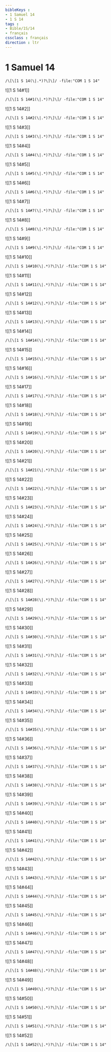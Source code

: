 ```yaml
---
bibleKeys : 
- 1 Samuel 14
- 1 S 14
tags : 
- Bible/1S/14
- français
cssclass : français
direction : ltr
---
```


# 1 Samuel 14

```query
/\[\[1 S 14(\|.*)?\]\]/ -file:"COM 1 S 14"
```



![[1 S 14#1]]

```query
/\[\[1 S 14#1(\|.*)?\]\]/ -file:"COM 1 S 14"
```

![[1 S 14#2]]

```query
/\[\[1 S 14#2(\|.*)?\]\]/ -file:"COM 1 S 14"
```

![[1 S 14#3]]

```query
/\[\[1 S 14#3(\|.*)?\]\]/ -file:"COM 1 S 14"
```

![[1 S 14#4]]

```query
/\[\[1 S 14#4(\|.*)?\]\]/ -file:"COM 1 S 14"
```

![[1 S 14#5]]

```query
/\[\[1 S 14#5(\|.*)?\]\]/ -file:"COM 1 S 14"
```

![[1 S 14#6]]

```query
/\[\[1 S 14#6(\|.*)?\]\]/ -file:"COM 1 S 14"
```

![[1 S 14#7]]

```query
/\[\[1 S 14#7(\|.*)?\]\]/ -file:"COM 1 S 14"
```

![[1 S 14#8]]

```query
/\[\[1 S 14#8(\|.*)?\]\]/ -file:"COM 1 S 14"
```

![[1 S 14#9]]

```query
/\[\[1 S 14#9(\|.*)?\]\]/ -file:"COM 1 S 14"
```

![[1 S 14#10]]

```query
/\[\[1 S 14#10(\|.*)?\]\]/ -file:"COM 1 S 14"
```

![[1 S 14#11]]

```query
/\[\[1 S 14#11(\|.*)?\]\]/ -file:"COM 1 S 14"
```

![[1 S 14#12]]

```query
/\[\[1 S 14#12(\|.*)?\]\]/ -file:"COM 1 S 14"
```

![[1 S 14#13]]

```query
/\[\[1 S 14#13(\|.*)?\]\]/ -file:"COM 1 S 14"
```

![[1 S 14#14]]

```query
/\[\[1 S 14#14(\|.*)?\]\]/ -file:"COM 1 S 14"
```

![[1 S 14#15]]

```query
/\[\[1 S 14#15(\|.*)?\]\]/ -file:"COM 1 S 14"
```

![[1 S 14#16]]

```query
/\[\[1 S 14#16(\|.*)?\]\]/ -file:"COM 1 S 14"
```

![[1 S 14#17]]

```query
/\[\[1 S 14#17(\|.*)?\]\]/ -file:"COM 1 S 14"
```

![[1 S 14#18]]

```query
/\[\[1 S 14#18(\|.*)?\]\]/ -file:"COM 1 S 14"
```

![[1 S 14#19]]

```query
/\[\[1 S 14#19(\|.*)?\]\]/ -file:"COM 1 S 14"
```

![[1 S 14#20]]

```query
/\[\[1 S 14#20(\|.*)?\]\]/ -file:"COM 1 S 14"
```

![[1 S 14#21]]

```query
/\[\[1 S 14#21(\|.*)?\]\]/ -file:"COM 1 S 14"
```

![[1 S 14#22]]

```query
/\[\[1 S 14#22(\|.*)?\]\]/ -file:"COM 1 S 14"
```

![[1 S 14#23]]

```query
/\[\[1 S 14#23(\|.*)?\]\]/ -file:"COM 1 S 14"
```

![[1 S 14#24]]

```query
/\[\[1 S 14#24(\|.*)?\]\]/ -file:"COM 1 S 14"
```

![[1 S 14#25]]

```query
/\[\[1 S 14#25(\|.*)?\]\]/ -file:"COM 1 S 14"
```

![[1 S 14#26]]

```query
/\[\[1 S 14#26(\|.*)?\]\]/ -file:"COM 1 S 14"
```

![[1 S 14#27]]

```query
/\[\[1 S 14#27(\|.*)?\]\]/ -file:"COM 1 S 14"
```

![[1 S 14#28]]

```query
/\[\[1 S 14#28(\|.*)?\]\]/ -file:"COM 1 S 14"
```

![[1 S 14#29]]

```query
/\[\[1 S 14#29(\|.*)?\]\]/ -file:"COM 1 S 14"
```

![[1 S 14#30]]

```query
/\[\[1 S 14#30(\|.*)?\]\]/ -file:"COM 1 S 14"
```

![[1 S 14#31]]

```query
/\[\[1 S 14#31(\|.*)?\]\]/ -file:"COM 1 S 14"
```

![[1 S 14#32]]

```query
/\[\[1 S 14#32(\|.*)?\]\]/ -file:"COM 1 S 14"
```

![[1 S 14#33]]

```query
/\[\[1 S 14#33(\|.*)?\]\]/ -file:"COM 1 S 14"
```

![[1 S 14#34]]

```query
/\[\[1 S 14#34(\|.*)?\]\]/ -file:"COM 1 S 14"
```

![[1 S 14#35]]

```query
/\[\[1 S 14#35(\|.*)?\]\]/ -file:"COM 1 S 14"
```

![[1 S 14#36]]

```query
/\[\[1 S 14#36(\|.*)?\]\]/ -file:"COM 1 S 14"
```

![[1 S 14#37]]

```query
/\[\[1 S 14#37(\|.*)?\]\]/ -file:"COM 1 S 14"
```

![[1 S 14#38]]

```query
/\[\[1 S 14#38(\|.*)?\]\]/ -file:"COM 1 S 14"
```

![[1 S 14#39]]

```query
/\[\[1 S 14#39(\|.*)?\]\]/ -file:"COM 1 S 14"
```

![[1 S 14#40]]

```query
/\[\[1 S 14#40(\|.*)?\]\]/ -file:"COM 1 S 14"
```

![[1 S 14#41]]

```query
/\[\[1 S 14#41(\|.*)?\]\]/ -file:"COM 1 S 14"
```

![[1 S 14#42]]

```query
/\[\[1 S 14#42(\|.*)?\]\]/ -file:"COM 1 S 14"
```

![[1 S 14#43]]

```query
/\[\[1 S 14#43(\|.*)?\]\]/ -file:"COM 1 S 14"
```

![[1 S 14#44]]

```query
/\[\[1 S 14#44(\|.*)?\]\]/ -file:"COM 1 S 14"
```

![[1 S 14#45]]

```query
/\[\[1 S 14#45(\|.*)?\]\]/ -file:"COM 1 S 14"
```

![[1 S 14#46]]

```query
/\[\[1 S 14#46(\|.*)?\]\]/ -file:"COM 1 S 14"
```

![[1 S 14#47]]

```query
/\[\[1 S 14#47(\|.*)?\]\]/ -file:"COM 1 S 14"
```

![[1 S 14#48]]

```query
/\[\[1 S 14#48(\|.*)?\]\]/ -file:"COM 1 S 14"
```

![[1 S 14#49]]

```query
/\[\[1 S 14#49(\|.*)?\]\]/ -file:"COM 1 S 14"
```

![[1 S 14#50]]

```query
/\[\[1 S 14#50(\|.*)?\]\]/ -file:"COM 1 S 14"
```

![[1 S 14#51]]

```query
/\[\[1 S 14#51(\|.*)?\]\]/ -file:"COM 1 S 14"
```

![[1 S 14#52]]

```query
/\[\[1 S 14#52(\|.*)?\]\]/ -file:"COM 1 S 14"
```

